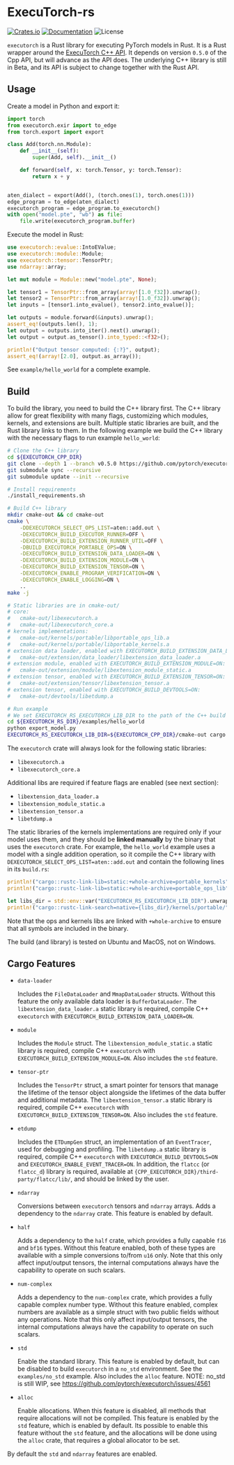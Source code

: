 # ExecuTorch-rs

[![Crates.io](https://img.shields.io/crates/v/executorch.svg)](https://crates.io/crates/executorch/)
[![Documentation](https://docs.rs/executorch/badge.svg)](https://docs.rs/executorch/)
![License](https://img.shields.io/crates/l/executorch)


`executorch` is a Rust library for executing PyTorch models in Rust.
It is a Rust wrapper around the [ExecuTorch C++ API](https://pytorch.org/executorch).
It depends on version `0.5.0` of the Cpp API, but will advance as the API does.
The underlying C++ library is still in Beta, and its API is subject to change together with the Rust API.

## Usage
Create a model in Python and export it:
```python
import torch
from executorch.exir import to_edge
from torch.export import export

class Add(torch.nn.Module):
    def __init__(self):
        super(Add, self).__init__()

    def forward(self, x: torch.Tensor, y: torch.Tensor):
        return x + y


aten_dialect = export(Add(), (torch.ones(1), torch.ones(1)))
edge_program = to_edge(aten_dialect)
executorch_program = edge_program.to_executorch()
with open("model.pte", "wb") as file:
    file.write(executorch_program.buffer)
```
Execute the model in Rust:
```rust
use executorch::evalue::IntoEValue;
use executorch::module::Module;
use executorch::tensor::TensorPtr;
use ndarray::array;

let mut module = Module::new("model.pte", None);

let tensor1 = TensorPtr::from_array(array![1.0_f32]).unwrap();
let tensor2 = TensorPtr::from_array(array![1.0_f32]).unwrap();
let inputs = [tensor1.into_evalue(), tensor2.into_evalue()];

let outputs = module.forward(&inputs).unwrap();
assert_eq!(outputs.len(), 1);
let output = outputs.into_iter().next().unwrap();
let output = output.as_tensor().into_typed::<f32>();

println!("Output tensor computed: {:?}", output);
assert_eq!(array![2.0], output.as_array());
```
See `example/hello_world` for a complete example.

## Build
To build the library, you need to build the C++ library first.
The C++ library allow for great flexibility with many flags, customizing which modules, kernels, and extensions are built.
Multiple static libraries are built, and the Rust library links to them.
In the following example we build the C++ library with the necessary flags to run example `hello_world`:
```bash
# Clone the C++ library
cd ${EXECUTORCH_CPP_DIR}
git clone --depth 1 --branch v0.5.0 https://github.com/pytorch/executorch.git .
git submodule sync --recursive
git submodule update --init --recursive

# Install requirements
./install_requirements.sh

# Build C++ library
mkdir cmake-out && cd cmake-out
cmake \
    -DDEXECUTORCH_SELECT_OPS_LIST=aten::add.out \
    -DEXECUTORCH_BUILD_EXECUTOR_RUNNER=OFF \
    -DEXECUTORCH_BUILD_EXTENSION_RUNNER_UTIL=OFF \
    -DBUILD_EXECUTORCH_PORTABLE_OPS=ON \
    -DEXECUTORCH_BUILD_EXTENSION_DATA_LOADER=ON \
    -DEXECUTORCH_BUILD_EXTENSION_MODULE=ON \
    -DEXECUTORCH_BUILD_EXTENSION_TENSOR=ON \
    -DEXECUTORCH_ENABLE_PROGRAM_VERIFICATION=ON \
    -DEXECUTORCH_ENABLE_LOGGING=ON \
    ..
make -j

# Static libraries are in cmake-out/
# core:
#   cmake-out/libexecutorch.a
#   cmake-out/libexecutorch_core.a
# kernels implementations:
#   cmake-out/kernels/portable/libportable_ops_lib.a
#   cmake-out/kernels/portable/libportable_kernels.a
# extension data loader, enabled with EXECUTORCH_BUILD_EXTENSION_DATA_LOADER=ON:
#   cmake-out/extension/data_loader/libextension_data_loader.a
# extension module, enabled with EXECUTORCH_BUILD_EXTENSION_MODULE=ON:
#   cmake-out/extension/module/libextension_module_static.a
# extension tensor, enabled with EXECUTORCH_BUILD_EXTENSION_TENSOR=ON:
#   cmake-out/extension/tensor/libextension_tensor.a
# extension tensor, enabled with EXECUTORCH_BUILD_DEVTOOLS=ON:
#   cmake-out/devtools/libetdump.a

# Run example
# We set EXECUTORCH_RS_EXECUTORCH_LIB_DIR to the path of the C++ build output
cd ${EXECUTORCH_RS_DIR}/examples/hello_world
python export_model.py
EXECUTORCH_RS_EXECUTORCH_LIB_DIR=${EXECUTORCH_CPP_DIR}/cmake-out cargo run
```

The `executorch` crate will always look for the following static libraries:
- `libexecutorch.a`
- `libexecutorch_core.a`

Additional libs are required if feature flags are enabled (see next section):
- `libextension_data_loader.a`
- `libextension_module_static.a`
- `libextension_tensor.a`
- `libetdump.a`

The static libraries of the kernels implementations are required only if your model uses them, and they should be **linked manually** by the binary that uses the `executorch` crate.
For example, the `hello_world` example uses a model with a single addition operation, so it compile the C++ library with `DEXECUTORCH_SELECT_OPS_LIST=aten::add.out` and contain the following lines in its `build.rs`:
```rust
println!("cargo::rustc-link-lib=static:+whole-archive=portable_kernels");
println!("cargo::rustc-link-lib=static:+whole-archive=portable_ops_lib");

let libs_dir = std::env::var("EXECUTORCH_RS_EXECUTORCH_LIB_DIR").unwrap();
println!("cargo::rustc-link-search=native={libs_dir}/kernels/portable/");
```
Note that the ops and kernels libs are linked with `+whole-archive` to ensure that all symbols are included in the binary.

The build (and library) is tested on Ubuntu and MacOS, not on Windows.

## Cargo Features
- `data-loader`

    Includes the `FileDataLoader` and `MmapDataLoader` structs. Without this feature the only available data loader is `BufferDataLoader`. The `libextension_data_loader.a` static library is required, compile C++ `executorch` with `EXECUTORCH_BUILD_EXTENSION_DATA_LOADER=ON`.

- `module`

    Includes the `Module` struct. The `libextension_module_static.a` static library is required, compile C++ `executorch` with `EXECUTORCH_BUILD_EXTENSION_MODULE=ON`.
    Also includes the `std` feature.

- `tensor-ptr`

    Includes the `TensorPtr` struct, a smart pointer for tensors that manage the lifetime of the tensor
    object alongside the lifetimes of the data buffer and additional metadata. The `libextension_tensor.a`
    static library is required, compile C++ `executorch` with `EXECUTORCH_BUILD_EXTENSION_TENSOR=ON`.
    Also includes the `std` feature.

- `etdump`

    Includes the `ETDumpGen` struct, an implementation of an `EventTracer`, used for debugging and profiling.
    The `libetdump.a` static library is required, compile C++ `executorch` with `EXECUTORCH_BUILD_DEVTOOLS=ON` and
    `EXECUTORCH_ENABLE_EVENT_TRACER=ON`.
    In addition, the `flatcc` (or `flatcc_d`) library is required, available at `{CPP_EXECUTORCH_DIR}/third-party/flatcc/lib/`,
    and should be linked by the user.

- `ndarray`

    Conversions between `executorch` tensors and `ndarray` arrays.
    Adds a dependency to the `ndarray` crate.
    This feature is enabled by default.

- `half`

    Adds a dependency to the `half` crate, which provides a fully capable `f16` and `bf16` types.
    Without this feature enabled, both of these types are available with a simple conversions to/from `u16` only.
    Note that this only affect input/output tensors, the internal computations always have the capability to operate on such scalars.

- `num-complex`

    Adds a dependency to the `num-complex` crate, which provides a fully capable complex number type.
    Without this feature enabled, complex numbers are available as a simple struct with two public fields without any operations.
    Note that this only affect input/output tensors, the internal computations always have the capability to operate on such scalars.

- `std`

    Enable the standard library. This feature is enabled by default, but can be disabled to build `executorch` in a `no_std` environment.
    See the `examples/no_std` example.
    Also includes the `alloc` feature.
    NOTE: no_std is still WIP, see https://github.com/pytorch/executorch/issues/4561

- `alloc`

    Enable allocations.
    When this feature is disabled, all methods that require allocations will not be compiled.
    This feature is enabled by the `std` feature, which is enabled by default.
    Its possible to enable this feature without the `std` feature, and the allocations will be done using the `alloc` crate, that requires a global allocator to be set.

By default the `std` and `ndarray` features are enabled.
